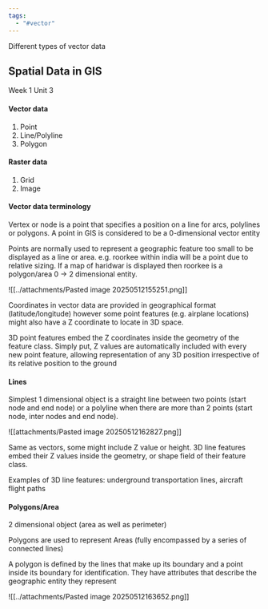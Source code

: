 ```yaml
---
tags:
  - "#vector"
---
```

Different types of vector data

## Spatial Data in GIS
Week 1 Unit 3

#### Vector data
1. Point
2. Line/Polyline
3. Polygon

#### Raster data
1. Grid
2. Image

#### Vector data terminology
Vertex or node is a point that specifies a position on a line for arcs, polylines or polygons. A point in GIS is considered to be a 0-dimensional vector entity

Points are normally used to represent a geographic feature too small to be displayed as a line or area. e.g. roorkee within india will be a point due to relative sizing. If a map of haridwar is displayed then roorkee is a polygon/area 0 -> 2 dimensional entity.

![[../attachments/Pasted image 20250512155251.png]]

Coordinates in vector data are provided in geographical format (latitude/longitude) however some point features (e.g. airplane locations) might also have a Z coordinate to locate in 3D space.

3D point features embed the Z coordinates inside the geometry of the feature class. Simply put, Z values are automatically included with every new point feature, allowing representation of any 3D position irrespective of its relative position to the ground

#### Lines
Simplest 1 dimensional object is a straight line between two points (start node and end node) or a polyline when there are more than 2 points (start node, inter nodes and end node).

![[attachments/Pasted image 20250512162827.png]]

Same as vectors, some might include Z value or height. 3D line features embed their Z values inside the geometry, or shape field of their feature class.

Examples of 3D line features: underground transportation lines, aircraft flight paths

#### Polygons/Area
2 dimensional object (area as well as perimeter)

Polygons are used to represent Areas (fully encompassed by a series of connected lines)

A polygon is defined by the lines that make up its boundary and a point inside its boundary for identification. They have attributes that describe the geographic entity they represent

![[../attachments/Pasted image 20250512163652.png]]

